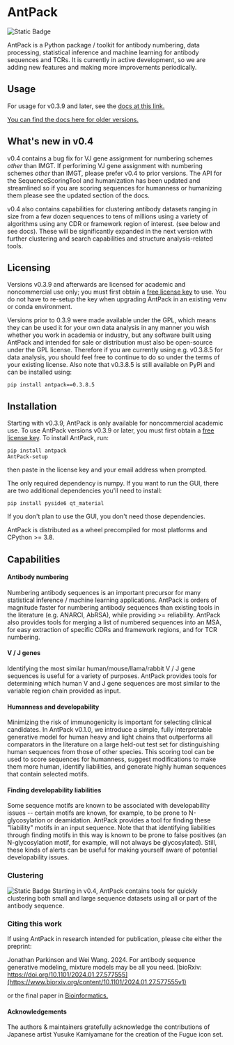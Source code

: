 # AntPack

![Static Badge](https://img.shields.io/badge/coverage-80%25-green)

AntPack is a Python package / toolkit for antibody numbering, data processing,
statistical inference and machine learning for antibody sequences and TCRs.
It is currently in active development, so we are adding new features
and making more improvements periodically.

## Usage

For usage for v0.3.9 and later, see the [docs at this link.](https://antpackdocumentationlatest.pages.dev/)

[You can find the docs here for older versions.](https://antpackdocumentation.pages.dev/)

## What's new in v0.4

v0.4 contains a bug fix for VJ gene assignment for numbering schemes
*other* than IMGT. If perforiming VJ gene assignment with numbering
schemes *other* than IMGT, please prefer v0.4 to prior versions.
The API for the SequenceScoringTool and humanization has been updated
and streamlined so if you are scoring sequences for humanness or
humanizing them please see the updated section of the docs.

v0.4 also contains capabilities for clustering antibody datasets
ranging in size from a few dozen sequences to tens of millions
using a variety of algorithms using any CDR or framework region
of interest. (see below and see docs). These will be significantly
expanded in the next version with further clustering and search
capabilities and structure analysis-related tools.

## Licensing

Versions v0.3.9 and afterwards are licensed for academic and noncommercial
use only; you must first obtain a [free license key](https://pwslicensekey.pythonanywhere.com/)
to use. You do not have to re-setup the key when upgrading AntPack in
an existing venv or conda environment.

Versions prior to 0.3.9 were made available under the GPL, which means they
can be used it for your own data analysis in any manner you wish
whether you work in academia or industry,
but any software built using AntPack and intended for sale or distribution 
must also be open-source under the GPL license. Therefore if
you are currently using e.g. v0.3.8.5 for data analysis,
you should feel free to continue to do so under the
terms of your existing license. Also note that v0.3.8.5 is still
available on PyPi and can be installed using:
```
pip install antpack==0.3.8.5
```

## Installation

Starting with v0.3.9, AntPack is only available for noncommercial
academic use. To use AntPack versions
v0.3.9 or later, you must first obtain a [free license key](https://pwslicensekey.pythonanywhere.com/).
To install AntPack, run:
```
pip install antpack
AntPack-setup
```

then paste in the license key and your email address when prompted.

The only required dependency is numpy. If you want to run the GUI,
there are two additional dependencies you'll need to install:
```
pip install pyside6 qt_material
```

If you don't plan to use the GUI, you don't need those dependencies.

AntPack is distributed as a wheel precompiled for most platforms and CPython >= 3.8.

## Capabilities


#### Antibody numbering

Numbering antibody sequences is an important precursor for many statistical inference /
machine learning applications. AntPack is orders of magnitude faster for numbering
antibody sequences than existing tools in the literature (e.g. ANARCI, AbRSA),
while providing >= reliability. AntPack also provides tools for merging a list
of numbered sequences into an MSA, for easy extraction of specific CDRs and
framework regions, and for TCR numbering.


#### V / J genes

Identifying the most similar human/mouse/llama/rabbit V / J gene sequences is useful
for a variety of purposes. AntPack provides tools for determining which human
V and J gene sequences are most similar to the variable region chain provided
as input.


#### Humanness and developability

Minimizing the risk of immunogenicity is important for selecting clinical
candidates. In AntPack v0.1.0, we introduce a simple, fully interpretable
generative model for human heavy and light chains that outperforms all
comparators in the literature on a large held-out test set for distinguishing
human sequences from those of other species. This scoring tool can be used
to score sequences for humanness, suggest modifications to make them more
human, identify liabilities, and generate highly human sequences that contain
selected motifs.


#### Finding developability liabilities

Some sequence motifs are known to be associated with developability issues -- certain
motifs are known, for example, to be prone to N-glycosylation or deamidation. AntPack
provides a tool for finding these "liability" motifs in an input sequence. Note that
that identifying liabilities through finding motifs in this way is known to be prone
to false positives (an N-glycosylation motif, for example, will not always be glycosylated).
Still, these kinds of alerts can be useful for making yourself aware of potential
developability issues.

### Clustering

![Static Badge](https://img.shields.io/badge/New!-grey) Starting in v0.4,
AntPack contains tools for quickly clustering both small and large sequence
datasets using all or part of the antibody sequence.


### Citing this work

If using AntPack in research intended for publication, please cite
either the preprint:

Jonathan Parkinson and Wei Wang. 2024. For antibody sequence generative modeling,
mixture models may be all you need.
[bioRxiv: https://doi.org/10.1101/2024.01.27.577555](https://www.biorxiv.org/content/10.1101/2024.01.27.577555v1)

or the final paper in [Bioinformatics.](https://academic.oup.com/bioinformatics/article/40/5/btae278/7656770)

#### Acknowledgements

The authors & maintainers gratefully acknowledge the contributions of
Japanese artist Yusuke Kamiyamane for the creation of the Fugue icon set.
